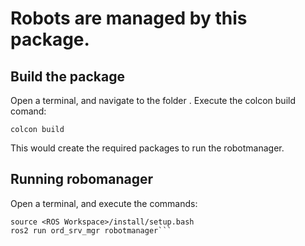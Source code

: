 # Robots are managed by this package.  

## Build the package  
Open a terminal, and navigate to the folder <ROS Workspace>.  Execute the colcon build comand:
```
colcon build
```

This would create the required packages to run the robotmanager.

## Running robomanager

Open a terminal, and execute the commands:  
```
source <ROS Workspace>/install/setup.bash
ros2 run ord_srv_mgr robotmanager```
